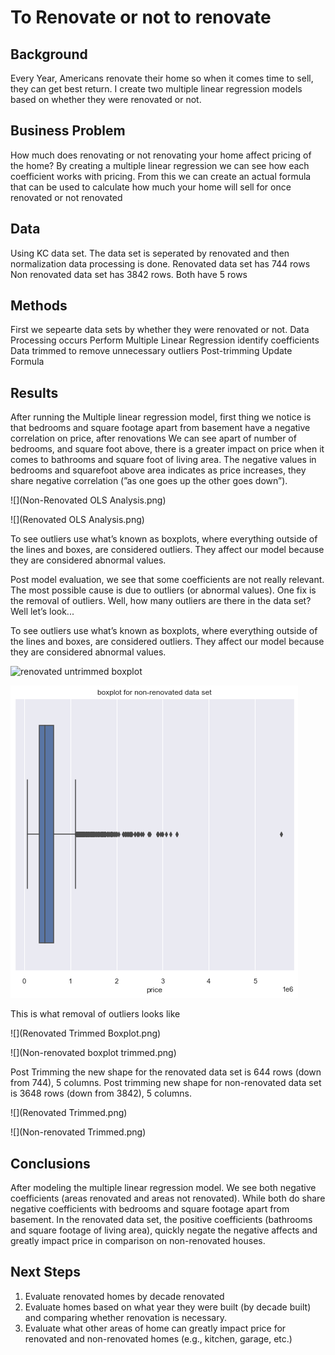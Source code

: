 # To Renovate or not to renovate


## Background
Every Year, Americans renovate their home so when it comes time to sell, they can get best return. I create two multiple linear regression models based on whether they were renovated or not.


## Business Problem
How much does renovating or not renovating your home affect pricing of the home? By creating a multiple linear regression we can see how each coefficient works with pricing. From this we can create an actual formula that can be used to calculate how much your home will sell for once renovated or not renovated


## Data
Using KC data set. The data set is seperated  by renovated and then normalization data processing is done.
Renovated data set has 744 rows
Non renovated data set has 3842 rows.
Both have 5 rows



## Methods
First we sepearte data sets by whether they were renovated or not.
Data Processing occurs
Perform Multiple Linear Regression identify coefficients
Data trimmed to remove unnecessary outliers
Post-trimming Update Formula


## Results
After running the Multiple linear regression model, first thing we notice is that bedrooms and square footage apart from basement have a negative correlation on price, after renovations We can see apart of number of bedrooms, and square foot above, there is a greater impact on price when it comes to bathrooms and square foot of living area. The negative values in bedrooms and squarefoot above area indicates as price increases, they share negative correlation (”as one goes up the other goes down”).

![](Non-Renovated OLS Analysis.png)

![](Renovated OLS Analysis.png)

To see outliers use what’s known as boxplots, where everything outside of the lines and boxes, are considered outliers. They affect our model because they are considered abnormal values.

Post model evaluation, we see that some coefficients are not really relevant. The most possible cause is due to outliers (or abnormal values).
One fix is the removal of outliers. Well, how many outliers are there in the data set? Well let’s look...

To see outliers use what’s known as boxplots, where everything outside of the lines and boxes, are considered outliers. They affect our model because they are considered abnormal values.

![renovated untrimmed boxplot](Renovated_Trimmed_Boxplot.png)

![nonrenovated pretrimmed boxplot](Non-Renovated_Boxplot_pretrimmed.png)

This is what removal of outliers looks like

![](Renovated Trimmed Boxplot.png)

![](Non-renovated boxplot trimmed.png)

Post Trimming the new shape for the renovated data set is 644 rows (down from 744), 5 columns.
Post trimming new shape for non-renovated data set is 3648 rows (down from 3842), 5 columns.

![](Renovated Trimmed.png)

![](Non-renovated Trimmed.png)


## Conclusions
After modeling the multiple linear regression model. We see both negative coefficients (areas renovated and areas not renovated). While both do share negative coefficients with bedrooms and square footage apart from basement. In the renovated data set, the positive coefficients (bathrooms and square footage of living area), quickly negate the negative affects and greatly impact price in comparison on non-renovated houses.



## Next Steps 

1) Evaluate renovated homes by decade renovated
2) Evaluate homes based on what year they were built (by decade built) and comparing whether renovation is necessary.
3) Evaluate what other areas of home can greatly impact price for renovated and non-renovated homes (e.g., kitchen, garage, etc.)
